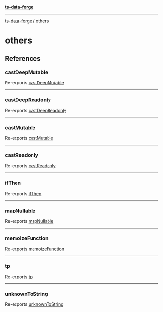 [**ts-data-forge**](README.md)

---

[ts-data-forge](README.md) / others

# others

## References

### castDeepMutable

Re-exports [castDeepMutable](others/cast-mutable.md#castdeepmutable)

---

### castDeepReadonly

Re-exports [castDeepReadonly](others/cast-readonly.md#castdeepreadonly)

---

### castMutable

Re-exports [castMutable](others/cast-mutable.md#castmutable)

---

### castReadonly

Re-exports [castReadonly](others/cast-readonly.md#castreadonly)

---

### ifThen

Re-exports [ifThen](others/if-then.md#ifthen)

---

### mapNullable

Re-exports [mapNullable](others/map-nullable.md#mapnullable)

---

### memoizeFunction

Re-exports [memoizeFunction](others/memoize-function.md#memoizefunction)

---

### tp

Re-exports [tp](others/tuple.md#tp)

---

### unknownToString

Re-exports [unknownToString](others/unknown-to-string.md#unknowntostring)
